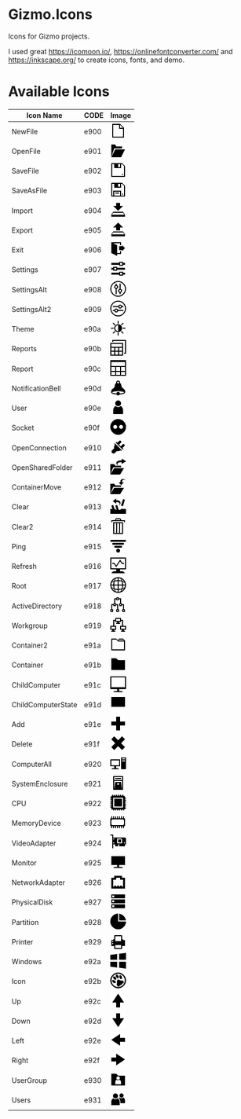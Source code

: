 # Gizmo.Icons
Icons for Gizmo projects.

I used great https://icomoon.io/, https://onlinefontconverter.com/ and https://inkscape.org/ to create icons, fonts, and demo.

# Available Icons

Icon Name | CODE | Image
------------ | ------------- | -------------
NewFile | e900 | ![NewFile](/PNG/32%20px/NewFile.png)
OpenFile | e901 | ![OpenFile](/PNG/32%20px/OpenFile.png)
SaveFile | e902 | ![SaveFile](/PNG/32%20px/SaveFile.png)
SaveAsFile | e903 | ![SaveAsFile](/PNG/32%20px/SaveAsFile.png)
Import | e904 | ![Import](/PNG/32%20px/Import.png)
Export | e905 | ![Export](/PNG/32%20px/Export.png)
Exit | e906 | ![Exit](/PNG/32%20px/Exit.png)
Settings | e907 | ![Settings](/PNG/32%20px/Settings.png)
SettingsAlt | e908 | ![SettingsAlt](/PNG/32%20px/SettingsAlt.png)
SettingsAlt2 | e909 | ![SettingsAlt2](/PNG/32%20px/SettingsAlt2.png)
Theme | e90a | ![Theme](/PNG/32%20px/Theme.png)
Reports | e90b | ![Reports](/PNG/32%20px/Reports.png)
Report | e90c | ![Report](/PNG/32%20px/Report.png)
NotificationBell | e90d | ![NotificationBell](/PNG/32%20px/NotificationBell.png)
User | e90e | ![User](/PNG/32%20px/User.png)
Socket | e90f | ![Socket](/PNG/32%20px/Socket.png)
OpenConnection | e910 | ![OpenConnection](/PNG/32%20px/OpenConnection.png)
OpenSharedFolder | e911 | ![OpenSharedFolder](/PNG/32%20px/OpenSharedFolder.png)
ContainerMove | e912 | ![ContainerMove](/PNG/32%20px/ContainerMove.png)
Clear | e913 | ![Clear](/PNG/32%20px/Clear.png)
Clear2 | e914 | ![Clear2](/PNG/32%20px/Clear2.png)
Ping | e915 | ![Ping](/PNG/32%20px/Ping.png)
Refresh | e916 | ![Refresh](/PNG/32%20px/Refresh.png)
Root | e917 | ![Root](/PNG/32%20px/Root.png)
ActiveDirectory | e918 | ![ActiveDirectory](/PNG/32%20px/ActiveDirectory.png)
Workgroup | e919 | ![Workgroup](/PNG/32%20px/Workgroup.png)
Container2 | e91a | ![Container2](/PNG/32%20px/Container2.png)
Container | e91b | ![Container](/PNG/32%20px/Container.png)
ChildComputer | e91c | ![ChildComputer](/PNG/32%20px/ChildComputer.png)
ChildComputerState | e91d | ![ChildComputerState](/PNG/32%20px/ChildComputerState.png)
Add | e91e | ![Add](/PNG/32%20px/Add.png)
Delete | e91f | ![Delete](/PNG/32%20px/Delete.png)
ComputerAll | e920 | ![ComputerAll](/PNG/32%20px/ComputerAll.png)
SystemEnclosure | e921 | ![SystemEnclosure](/PNG/32%20px/SystemEnclosure.png)
CPU | e922 | ![CPU](/PNG/32%20px/CPU.png)
MemoryDevice | e923 | ![MemoryDevice](/PNG/32%20px/MemoryDevice.png)
VideoAdapter | e924 | ![VideoAdapter](/PNG/32%20px/VideoAdapter.png)
Monitor | e925 | ![Monitor](/PNG/32%20px/Monitor.png)
NetworkAdapter | e926 | ![NetworkAdapter](/PNG/32%20px/NetworkAdapter.png)
PhysicalDisk | e927 | ![PhysicalDisk](/PNG/32%20px/PhysicalDisk.png)
Partition | e928 | ![Partition](/PNG/32%20px/Partition.png)
Printer | e929 | ![Printer](/PNG/32%20px/Printer.png)
Windows | e92a | ![Windows](/PNG/32%20px/Windows.png)
Icon | e92b | ![Icon](/PNG/32%20px/Icon.png)
Up | e92c | ![Up](/PNG/32%20px/Up.png)
Down | e92d | ![Down](/PNG/32%20px/Down.png)
Left | e92e | ![Left](/PNG/32%20px/Left.png)
Right | e92f | ![Right](/PNG/32%20px/Right.png)
UserGroup | e930 | ![UserGroup](/PNG/32%20px/UserGroup.png)
Users | e931 | ![Users](/PNG/32%20px/Users.png)
